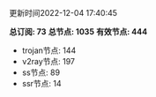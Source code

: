 更新时间2022-12-04 17:40:45

**总订阅: 73**
**总节点: 1035**
**有效节点: 444**
- trojan节点: 144
- v2ray节点: 197
- ss节点: 89
- ssr节点: 14

